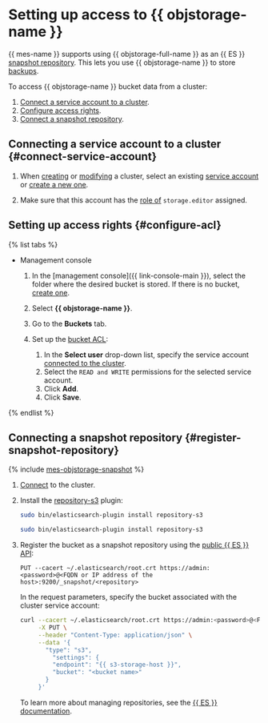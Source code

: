 # Setting up access to {{ objstorage-name }}

{{ mes-name }} supports using {{ objstorage-full-name }} as an {{ ES }} [snapshot repository](https://www.elastic.co/guide/en/elasticsearch/reference/current/snapshot-restore.html). This lets you use {{ objstorage-name }} to store [backups](./cluster-backups.md).

To access {{ objstorage-name }} bucket data from a cluster:

1. [Connect a service account to a cluster](#connect-service-account).
1. [Configure access rights](#configure-acl).
1. [Connect a snapshot repository](#register-snapshot-repository).


## Connecting a service account to a cluster {#connect-service-account}


1. When [creating](./cluster-create.md) or [modifying](./cluster-update.md#change-additional-settings) a cluster, select an existing [service account](../../iam/concepts/users/service-accounts.md) or [create a new one](../../iam/operations/sa/create.md).

1. Make sure that this account has the [role of](../../iam/operations/sa/assign-role-for-sa.md) `storage.editor` assigned.

## Setting up access rights {#configure-acl}

{% list tabs %}

- Management console

    
    1. In the [management console]({{ link-console-main }}), select the folder where the desired bucket is stored. If there is no bucket, [create one](../../storage/operations/buckets/create.md).
    
    1. Select **{{ objstorage-name }}**.
    1. Go to the **Buckets** tab.
    1. Set up the [bucket ACL](../../storage/operations/buckets/edit-acl.md):
        1. In the **Select user** drop-down list, specify the service account [connected to the cluster](#connect-service-account).
        1. Select the `READ and WRITE` permissions for the selected service account.
        1. Click **Add**.
        1. Click **Save**.

{% endlist %}

## Connecting a snapshot repository {#register-snapshot-repository}

{% include [mes-objstorage-snapshot](../../_includes/mdb/mes/objstorage-snapshot.md) %}

1. [Connect](./cluster-connect.md) to the cluster.

1. Install the [repository-s3](cluster-extensions.md#elasticsearch) plugin:

    ```bash
    sudo bin/elasticsearch-plugin install repository-s3
    ```

   ```bash
   sudo bin/elasticsearch-plugin install repository-s3
   ```

1. Register the bucket as a snapshot repository using the [public {{ ES }} API](https://www.elastic.co/guide/en/elasticsearch/reference/current/put-snapshot-repo-api.html):

   ```http
   PUT --cacert ~/.elasticsearch/root.crt https://admin:<password>@<FQDN or IP address of the host>:9200/_snapshot/<repository>
   ```

   In the request parameters, specify the bucket associated with the cluster service account:

   ```bash
   curl --cacert ~/.elasticsearch/root.crt https://admin:<password>@<FQDN or IP address of the host>:9200/_snapshot/<repository> \
        -X PUT \
        --header "Content-Type: application/json" \
        --data '{
          "type": "s3",
            "settings": {
            "endpoint": "{{ s3-storage-host }}",
            "bucket": "<bucket name>"
          }
        }'
   ```

   To learn more about managing repositories, see the [{{ ES }} documentation](https://www.elastic.co/guide/en/elasticsearch/reference/current/snapshot-restore-apis.html).

